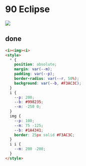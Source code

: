 # 90 Eclipse

![](https://raw.githubusercontent.com/sari3l/css_battle/main/media/16783649622703/16783649714657.png)

## done

```html
<i><img><i>
<style>
  * {
    position: absolute;
    margin: var(--m);
    padding: var(--p);
    border-radius: var(--r, 50%);
    background: var(--b, #F3AC3C);
  }
  i {
    --p: 200;
    --b: #998235;
    --m: -250 0;
  }
  img {
    --p: 100;
    --m: 75 -125;
    --b: #1A4341;
    border: 25px solid #F3AC3C;
  }
  i i {
    --m: 200 -200;
  }
</style>
```